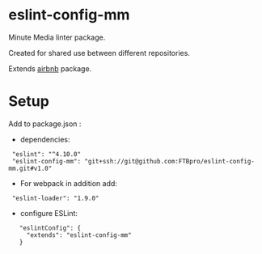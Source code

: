 # eslint-config-mm
Minute Media linter package.

Created for shared use between different repositories.

Extends [airbnb](https://github.com/airbnb/javascript/tree/master/packages/eslint-config-airbnb) package.

# Setup

Add to package.json :

* dependencies:
```
 "eslint": "^4.10.0"
 "eslint-config-mm": "git+ssh://git@github.com:FTBpro/eslint-config-mm.git#v1.0"
```
* For webpack in addition add:
```
 "eslint-loader": "1.9.0"
```
* configure ESLint:
```
   "eslintConfig": {
     "extends": "eslint-config-mm"
   }
```
